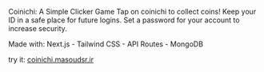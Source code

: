 Coinichi: A Simple Clicker Game
 Tap on coinichi to collect coins!
 Keep your ID in a safe place for future logins.
 Set a password for your account to increase security.

Made with: Next.js - Tailwind CSS - API Routes - MongoDB

try it: <a href="http://coinichi.masoudsr.ir">coinichi.masoudsr.ir</a>